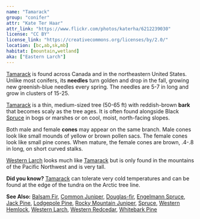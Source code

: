 ```yaml
---
name: "Tamarack"
group: "conifer"
attr: "Kate Ter Haar"
attr_link: "https://www.flickr.com/photos/katerha/6212239030"
license: "CC BY"
license_link: "https://creativecommons.org/licenses/by/2.0/"
location: [bc,ab,sk,mb]
habitat: [mountain,wetland]
aka: ["Eastern Larch"]
---
```

[Tamarack](/trees/tam/) is found across Canada and in the northeastern United States. Unlike most conifers, its **needles** turn golden and drop in the fall, growing new greenish-blue needles every spring. The needles are 5-7 in long and grow in clusters of 15-25.

[Tamarack](/trees/tam/) is a thin, medium-sized tree (50-65 ft) with reddish-brown **bark** that becomes scaly as the tree ages. It is often found alongside Black [Spruce](/trees/spruce/) in bogs or marshes or on cool, moist, north-facing slopes.

Both male and female **cones** may appear on the same branch. Male cones look like small mounds of yellow or brown pollen sacs. The female cones look like small pine cones. When mature, the female cones are brown, .4-.8 in long, on short curved stalks.

[Western Larch](/trees/westlar/) looks much like [Tamarack](/trees/tam/) but is only found in the mountains of the Pacific Northwest and is very tall.

**Did you know?** [Tamarack](/trees/tam/) can tolerate very cold temperatures and can be found at the edge of the tundra on the Arctic tree line.

<!-- generated, do not edit -->
**See Also:**
[Balsam Fir](/trees/balfir/),
[Common Juniper](/trees/comjun/),
[Douglas-fir](/trees/dougfir/),
[Engelmann Spruce](/trees/engel/),
[Jack Pine](/trees/jack/),
[Lodgepole Pine](/trees/lodge/),
[Rocky Mountain Juniper](/trees/rockyjun/),
[Spruce](/trees/spruce/),
[Western Hemlock](/trees/westhem/),
[Western Larch](/trees/westlar/),
[Western Redcedar](/trees/westred/),
[Whitebark Pine](/trees/whbark/)
